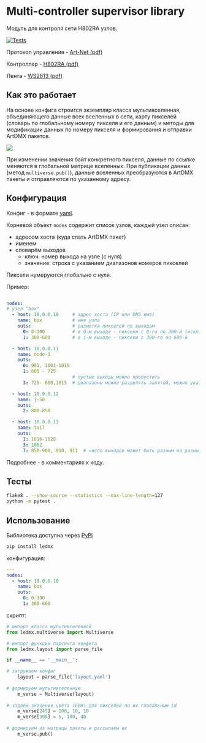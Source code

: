 # Multi-controller supervisor library
Модуль для контроля сети H802RA узлов.

[![Tests](https://github.com/mserg/ledmx-lib/actions/workflows/tests.yaml/badge.svg)](https://github.com/mserg/ledmx-lib/actions/workflows/tests.yaml)

Протокол управления - [Art-Net (pdf)](docs/art-net.pdf)

Контроллер - [H802RA (pdf)](docs/H802RA%20instructions%20-%20English.pdf)

Лента - [WS2813 (pdf)](docs/WS2813-Worldsemi.pdf)

## Как это работает
На основе конфига строится экземпляр класса мультивселенная, объединяющего
данные всех вселенных в сети, карту пикселей (словарь по глобальному номеру пикселя и его данным) и 
методы для модификации данных по номеру пикселя и формирования и отправки ArtDMX пакетов.

![](docs/scheme.png)

При изменении значения байт конкретного пикселя, данные по ссылке меняются в глобальной матрице
вселенных.
При публикации данных (метод `multiverse.pub()`), данные вселенных преобразуются в ArtDMX пакеты и 
отправляются по указанному адресу.

## Конфигурация

Конфиг - в формате [yaml](https://ru.wikipedia.org/wiki/YAML).

Корневой объект `nodes` содержит список узлов, каждый узел описан:
- адресом хоста (куда слать ArtDMX пакет)
- именем
- словарём выходов
  - ключ: номер выхода на узле (с нуля)
  - значение: строка с указанием диапазонов номеров пикселей

Пиксели нумеруются глобально с нуля.

Пример:
```yaml

nodes:
# узел "box"
  - host: 10.0.0.10     # адрес хоста (IP или DNS имя)
    name: box           # имя узла
    outs:               # разметка пикселей по выходам
      0: 0-300          # в 0-м выходе - пиксели с 0-го по 300-й (искл.)
      1: 300-600        # в 1-м выходе - пиксели с 300-го по 600-й

  - host: 10.0.0.11
    name: node-1
    outs:
      0: 901, 1001-1010
      1: 600 - 725
                        # пустые выходы можно пропустить
      3: 725- 800,1015  # диапазоны можно разделять запятой, можно указывать одиночные пиксели 

  - host: 10.0.0.12
    name: j-50
    outs:
      2: 800-850

  - host: 10.0.0.13
    name: tail
    outs:
      1: 1016-1028
      3: 1062
      7: 850-900, 910, 911  # число выходов может быть разным на разныз узлах (тут - 8-портовый узел)
```

Подробнее - в комментариях к коду.

## Тесты
```bash
flake8 . --show-source --statistics --max-line-length=127
python -m pytest .
```

## Использование
Библиотека доступна через [PyPi](https://pypi.org/project/ledmx/)

```bash
pip install ledmx
```

конфигурация:
```yaml
---
nodes:
  - host: 10.0.0.10
    name: box
    outs:
      0: 0-300
      1: 300-600
```

скрипт:
```python
# импорт класса мультивселенной
from ledmx.multiverse import Multiverse

# импорт функции парсинга конфига
from ledmx.layout import parse_file

if __name__ == '__main__':

# загружаем конфиг
    layout = parse_file('layout.yaml')
    
# формируем мультивселенную
    m_verse = Multiverse(layout)
    
# задаём значения цвета (GBR) для пикселей по их глобальным id
    m_verse[245] = 100, 10, 10
    m_verse[308] = 5, 100, 40
    
# формируем из матрицы пакеты и рассылаем их
    m_verse.pub()
```
